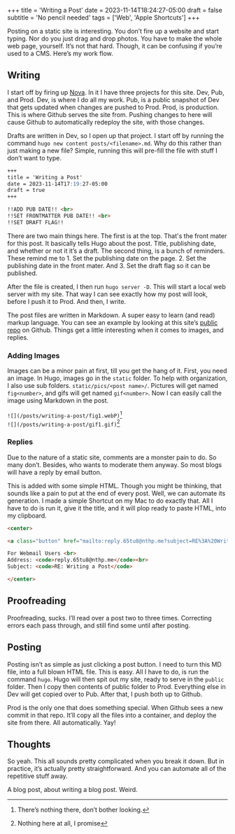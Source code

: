 +++
title = 'Writing a Post'
date = 2023-11-14T18:24:27-05:00
draft = false
subtitle = 'No pencil needed'
tags = ['Web', 'Apple Shortcuts']
+++

Posting on a static site is interesting. You don’t fire up a website and start typing. Nor do you just drag and drop photos. You have to make the whole web page, yourself. It’s not that hard. Though, it can be confusing if you’re used to a CMS. Here’s my work flow. 

## Writing

I start off by firing up [Nova](https://nova.app). In it I have three projects for this site. Dev, Pub, and Prod. Dev, is where I do all my work. Pub, is a public snapshot of Dev that gets updated when changes are pushed to Prod. Prod, is production. This is where Github serves the site from. Pushing changes to here will cause Github to automatically redeploy the site, with those changes. 

Drafts are written in Dev, so I open up that project. I start off by running the command `hugo new content posts/<filename>.md`. Why do this rather than just making a new file? Simple, running this will pre-fill the file with stuff I don’t want to type. 

```Markdown
+++
title = 'Writing a Post'
date = 2023-11-14T17:19:27-05:00
draft = true
+++

!!ADD PUB DATE!! <br>
!!SET FRONTMATTER PUB DATE!! <br>
!!SET DRAFT FLAG!!
```

There are two main things here. The first is at the top. That's the front mater for this post. It basically tells Hugo about the post. Title, publishing date, and whether or not it it’s a draft. The second thing, is a bunch of reminders. These remind me to 1. Set the publishing date on the page. 2. Set the publishing date in the front mater. And 3. Set the draft flag so it can be published. 

After the file is created, I then run `hugo server -D`. This will start a local web server with my site. That way I can see exactly how my post will look, before I push it to Prod. And then, I write. 

The post files are written in Markdown. A super easy to learn (and read) markup language. You can see an example by looking at this site’s [public repo](https://github.com/nathnp/Nathans-site) on Github. Things get a little interesting when it comes to images, and replies. 

### Adding Images

Images can be a minor pain at first, till you get the hang of it. First, you need an image. In Hugo, images go in the `static` folder. To help with organization, I also use sub folders. `static/pics/<post name>/`. Pictures will get named `fig<number>`, and gifs will get named `gif<number>`. Now I can easily call the image using Markdown in the post. 

`![](/posts/writing-a-post/fig1.webP)`[^1]<br>
`![](/posts/writing-a-post/gif1.gif)`[^2]

### Replies

Due to the nature of a static site, comments are a monster pain to do. So many don’t. Besides, who wants to moderate them anyway. So most blogs will have a reply by email button. 

This is added with some simple HTML. Though you might be thinking, that sounds like a pain to put at the end of every post. Well, we can automate its generation. I made a simple Shortcut on my Mac to do exactly that. All I have to do is run it, give it the title, and it will plop ready to paste HTML, into my clipboard. 

```HTML
<center>

<a class="button" href="mailto:reply.65tu8@nthp.me?subject=RE%3A%20Writing%20a%20Post"> Reply to this post via email 📮</a>

For Webmail Users <br>
Address: <code>reply.65tu8@nthp.me</code><br>
Subject: <code>RE: Writing a Post</code>

</center>
```

## Proofreading

Proofreading, sucks. I’ll read over a post two to three times. Correcting errors each pass through, and still find some until after posting. 

## Posting

Posting isn’t as simple as just clicking a post button. I need to turn this MD file, into a full blown HTML file. This is easy. All I have to do, is run the command `hugo`. Hugo will then spit out my site, ready to serve in the `public` folder. Then I copy then contents of public folder to Prod. Everything else in Dev will get copied over to Pub. After that, I push both up to Github. 

Prod is the only one that does something special. When Github sees a new commit in that repo. It’ll copy all the files into a container, and deploy the site from there. All automatically. Yay!

## Thoughts

So yeah. This all sounds pretty complicated when you break it down. But in practice, it’s actually pretty straightforward. And you can automate all of the repetitive stuff away. 

A blog post, about writing a blog post. Weird. 

[^1]: There’s nothing there, don’t bother looking. 

[^2]: Nothing here at all, I promise
